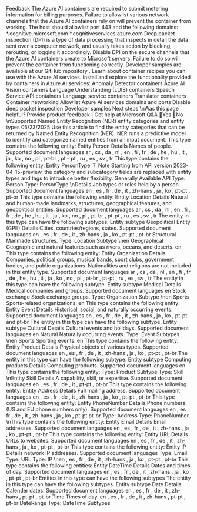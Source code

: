 Feedback
The Azure AI containers are required to submit metering information for billing
purposes. Failure to allowlist various network channels that the Azure AI containers rely
on will prevent the container from working.
The host should allowlist port 443 and the following domains:
*.cognitive.microsoft.com
*.cognitiveservices.azure.com
Deep packet inspection (DPI)
 is a type of data processing that inspects in detail the
data sent over a computer network, and usually takes action by blocking, rerouting, or
logging it accordingly.
Disable DPI on the secure channels that the Azure AI containers create to Microsoft
servers. Failure to do so will prevent the container from functioning correctly.
Developer samples are available at our GitHub repository
.
Learn about container recipes you can use with the Azure AI services.
Install and explore the functionality provided by containers in Azure AI services:
Anomaly Detector containers
Azure AI Vision containers
Language Understanding (LUIS) containers
Speech Service API containers
Language service containers
Translator containers
Container networking
Allowlist Azure AI services domains and ports
Disable deep packet inspection
Developer samples
Next steps
\nWas this page helpful?
Provide product feedback 
| Get help at Microsoft Q&A
Yes
No
\nSupported Named Entity Recognition
(NER) entity categories and entity types
05/23/2025
Use this article to find the entity categories that can be returned by Named Entity Recognition
(NER). NER runs a predictive model to identify and categorize named entities from an input
document.
This type contains the following entity:
Entity
Person
Details
Names of people.
Supported document languages
ar , cs , da , nl , en , fi , fr , de , he ,
hu , it , ja , ko , no , pl , pt-br , pt - pt , ru , es , sv , tr
This type contains the following entity:
Entity
PersonType
７ Note
Starting from API version 2023-04-15-preview, the category and subcategory fields
are replaced with entity types and tags to introduce better flexibility.
Generally Available API
Type: Person
Type: PersonType
\nDetails
Job types or roles held by a person
Supported document languages
en , es , fr , de , it , zh-hans , ja , ko , pt-pt , pt-br
This type contains the following entity:
Entity
Location
Details
Natural and human-made landmarks, structures, geographical features, and geopolitical
entities.
Supported document languages
ar , cs , da , nl , en , fi , fr , de , he , hu , it , ja , ko , no , pl , pt-br , pt-pt , ru , es , sv , tr
The entity in this type can have the following subtypes.
Entity subtype
Geopolitical Entity (GPE)
Details
Cities, countries/regions, states.
Supported document languages
en , es , fr , de , it , zh-hans , ja , ko , pt-pt , pt-br
Structural
Manmade structures.
Type: Location
Subtype
\nen
Geographical
Geographic and natural features such as rivers, oceans, and deserts.
en
This type contains the following entity:
Entity
Organization
Details
Companies, political groups, musical bands, sport clubs, government bodies, and public
organizations. Nationalities and religions are not included in this entity type.
Supported document languages
ar , cs , da , nl , en , fi , fr , de , he , hu , it , ja , ko , no , pl , pt-br , pt-pt , ru , es , sv , tr
The entity in this type can have the following subtype.
Entity subtype
Medical
Details
Medical companies and groups.
Supported document languages
en
Stock exchange
Stock exchange groups.
Type: Organization
Subtype
\nen
Sports
Sports-related organizations.
en
This type contains the following entity:
Entity
Event
Details
Historical, social, and naturally occurring events.
Supported document languages
en , es , fr , de , it , zh-hans , ja , ko , pt-pt  and pt-br
The entity in this type can have the following subtype.
Entity subtype
Cultural
Details
Cultural events and holidays.
Supported document languages
en
Natural
Naturally occurring events.
Type: Event
Subtypes
\nen
Sports
Sporting events.
en
This type contains the following entity:
Entity
Product
Details
Physical objects of various types.
Supported document languages
en , es , fr , de , it , zh-hans , ja , ko , pt-pt , pt-br
The entity in this type can have the following subtype.
Entity subtype
Computing products
Details
Computing products.
Supported document languages
en
This type contains the following entity:
Type: Product
Subtype
Type: Skill
\nEntity
Skill
Details
A capability, skill, or expertise.
Supported document languages
en  , es , fr , de , it , pt-pt , pt-br
This type contains the following entity:
Entity
Address
Details
Full mailing address.
Supported document languages
en , es , fr , de , it , zh-hans , ja , ko , pt-pt , pt-br
This type contains the following entity:
Entity
PhoneNumber
Details
Phone numbers (US and EU phone numbers only).
Supported document languages
en , es , fr , de , it , zh-hans , ja , ko , pt-pt  pt-br
Type: Address
Type: PhoneNumber
\nThis type contains the following entity:
Entity
Email
Details
Email addresses.
Supported document languages
en , es , fr , de , it , zh-hans , ja , ko , pt-pt , pt-br
This type contains the following entity:
Entity
URL
Details
URLs to websites.
Supported document languages
en , es , fr , de , it , zh-hans , ja , ko , pt-pt , pt-br
This type contains the following entity:
Entity
IP
Details
network IP addresses.
Supported document languages
Type: Email
Type: URL
Type: IP
\nen , es , fr , de , it , zh-hans , ja , ko , pt-pt , pt-br
This type contains the following entities:
Entity
DateTime
Details
Dates and times of day.
Supported document languages
en , es , fr , de , it , zh-hans , ja , ko , pt-pt , pt-br
Entities in this type can have the following subtypes
The entity in this type can have the following subtypes.
Entity subtype
Date
Details
Calender dates.
Supported document languages
en , es , fr , de , it , zh-hans , pt-pt , pt-br
Time
Times of day.
en , es , fr , de , it , zh-hans , pt-pt , pt-br
DateRange
Type: DateTime
Subtypes